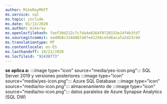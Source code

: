 ```yaml
---
author: MikeRayMSFT
ms.service: sql
ms.topic: include
ms.date: 01/13/2020
ms.author: mikeray
ms.openlocfilehash: faef30d222c7c7da4e8264f0728153e14f4b3fd7
ms.sourcegitcommit: ead0b8c334d487a07e41256ce5d6acafa2d23c9d
ms.translationtype: MT
ms.contentlocale: es-ES
ms.lasthandoff: 10/22/2020
ms.locfileid: "92438773"
---
```

<Token>**se aplica a:** :::image type="icon" source="media/yes-icon.png"::: SQL Server 2019 y versiones posteriores :::image type="icon" source="media/yes-icon.png"::: Azure SQL Database :::image type="icon" source="media/no-icon.png"::: almacenamiento de :::image type="icon" source="media/no-icon.png"::: datos paralelos de Azure Synapse Analytics (SQL DW) </Token>

